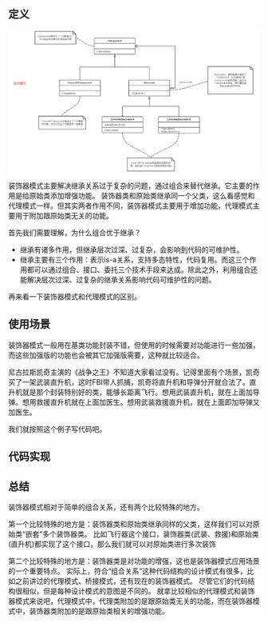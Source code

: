 ## 定义
![img.png](img.png)

装饰器模式主要解决继承关系过于复杂的问题，通过组合来替代继承。它主要的作用是给原始类添加增强功能。 装饰器类和原始类继承同一个父类，这么看感觉和代理模式一样。但其实两者作用不同，装饰器模式主要用于增加功能，代理模式主要用于附加跟原始类无关的功能。

首先我们需要理解，为什么组合优于继承？
* 继承有诸多作用，但继承层次过深、过复杂，会影响到代码的可维护性。
* 继承主要有三个作用：表示is-a关系，支持多态特性，代码复用。而这三个作用都可以通过组合、接口、委托三个技术手段来达成。除此之外，利用组合还能解决层次过深、过复杂的继承关系影响代码可维护性的问题。

再来看一下装饰器模式和代理模式的区别。


## 使用场景
装饰器模式一般用在基类功能封装不错，但使用的时候需要对功能进行一些加强，而这些加强版的功能也会被其它加强版需要，这种就比较适合。

尼古拉斯凯奇主演的《战争之王》不知道大家看过没有。记得里面有个场景，凯奇买了一架武装直升机，这时FBI带人抓捕，凯奇将直升机和导弹分开就合法了。直升机就是那个封装特别好的类，能够长距离飞行。想用武装直升机，就在上面加导弹。想用救援直升机就在上面加医生。想用武装救援直升机，就在上面即加导弹又加医生。

我们就按照这个例子写代码吧。

## 代码实现


## 总结
装饰器模式相对于简单的组合关系，还有两个比较特殊的地方。

第一个比较特殊的地方是：装饰器类和原始类继承同样的父类，这样我们可以对原始类“嵌套”多个装饰器类。 比如飞行器这个接口，装饰器类(武装、救援)和原始类(直升机)都实现了这个接口，那么我们就可以对原始类进行多次装饰

第二个比较特殊的地方是：装饰器类是对功能的增强，这也是装饰器模式应用场景的一个重要特点。 实际上，符合“组合关系”这种代码结构的设计模式有很多，比如之前讲过的代理模式、桥接模式，还有现在的装饰器模式。
尽管它们的代码结构很相似，但是每种设计模式的意图是不同的。 就拿比较相似的代理模式和装饰器模式来说吧，代理模式中，代理类附加的是跟原始类无关的功能，而在装饰器模式中，装饰器类附加的是跟原始类相关的增强功能。
